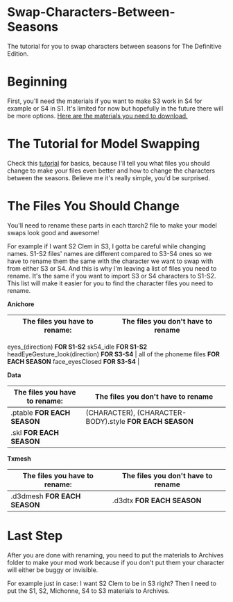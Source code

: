# Swap-Characters-Between-Seasons
The tutorial for you to swap characters between seasons for The Definitive Edition.

# Beginning
First, you'll need the materials if you want to make S3 work in S4 for example or S4 in S1. It's limited for now but hopefully in the future there will be more options.
[Here are the materials you need to download.](https://www.mediafire.com/file/3f8o608trd84b06/Materials.rar/file)

# The Tutorial for Model Swapping

Check this [tutorial](https://othertwdforum.freeforums.net/thread/440/walking-dead-telltale-mods?page=212&scrollTo=82076) for basics, because I'll tell you what files you should change to make your files even better and how to change the characters between the seasons. Believe me it's really simple, you'd be surprised.

# The Files You Should Change
You'll need to rename these parts in each ttarch2 file to make your model swaps look good and awesome!


For example if I want S2 Clem in S3, I gotta be careful while changing names.
S1-S2 files' names are different compared to S3-S4 ones so we have to rename them the same with the character we want to swap with from either S3 or S4.
And this is why I'm leaving a list of files you need to rename. It's the same if you want to import S3 or S4 characters to S1-S2. This list will make it easier for you to find the character files you need to rename.


**Anichore**

The files you have to rename: | The files you don't have to rename
------------ | -------------
eyes_(direction) **FOR S1-S2** 
sk54_idle **FOR S1-S2**
headEyeGesture_look(direction) **FOR S3-S4** | all of the phoneme files **FOR EACH SEASON**
face_eyesClosed **FOR S3-S4** |

**Data**

The files you have to rename: | The files you don't have to rename
------------ | -------------
.ptable **FOR EACH SEASON**| (CHARACTER), (CHARACTER-BODY).style **FOR EACH SEASON**
.skl **FOR EACH SEASON**|

**Txmesh**

The files you have to rename: | The files you don't have to rename
------------ | -------------
.d3dmesh **FOR EACH SEASON**| .d3dtx **FOR EACH SEASON**

# **Last Step**

After you are done with renaming, you need to put the materials to Archives folder to make your mod work because if you don't put them your character will either be buggy or invisible.

For example just in case:
I want S2 Clem to be in S3 right? Then I need to put the S1, S2, Michonne, S4 to S3 materials to Archives.
